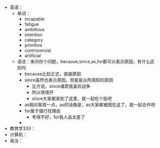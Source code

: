 - 英语：
	- 单词：
		- incapable
		- fatigue
		- ambitious
		- intention
		- category
		- primitive
		- controversial
		- artificial
	- 语法：来问你个问题，because,since,as,for都可以表示原因，有什么区别吗
		- because比较正式，直接原因
		- since虽然也表示原因，但是是众所周知的原因
			- 比方说，since诸君我喜欢战争
			- 所以塔塔开
			- since大家都来到了这里，就一起吃个饭吧
		- as相对客观一点，as的话像是，as大家都被困在这了，就一起合作吧
		- for属于强行找理由
			- 考得不好，for我人品太差了
		-
- 教育学333：
- 计算机：
- 政治：